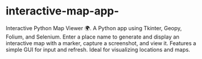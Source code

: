 # interactive-map-app-
Interactive Python Map Viewer 🌍.  A Python app using Tkinter, Geopy, Folium, and Selenium. Enter a place name to generate and display an interactive map with a marker, capture a screenshot, and view it. Features a simple GUI for input and refresh. Ideal for visualizing locations and maps.
